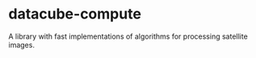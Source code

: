 # datacube-compute

A library with fast implementations of algorithms for processing satellite images.
